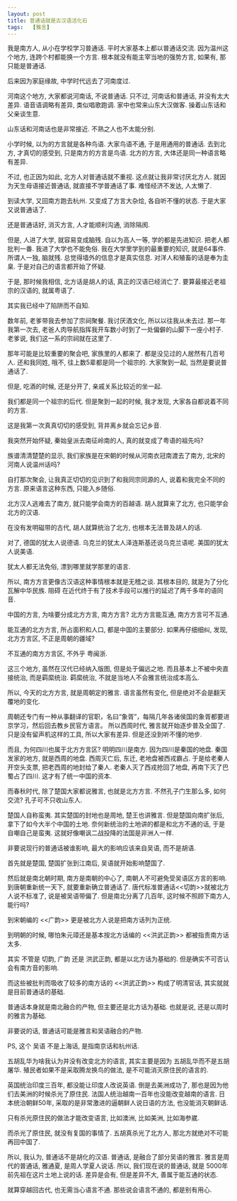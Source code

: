 ```yaml
---
layout: post
title: 普通话就是古汉语活化石
tags:   [雅言]
---
```


我是南方人, 从小在学校学习普通话. 平时大家基本上都以普通话交流. 因为温州这个地方, 连跨个村都能换一个方言.
根本就没有能主宰当地的强势方言, 如果有, 那只能是普通话.

后来因为家庭缘故, 中学时代远去了河南度过.

河南这个地方, 大家都说河南话, 不说普通话.
只不过, 河南话和普通话, 并没有太大差异. 语音语调略有差异, 类似唱歌跑调.
家中也常来山东大汉做客. 操着山东话和父亲谈生意.

山东话和河南话也是非常接近. 不熟之人也不太能分别.

小学时候, 以为的方言就是各种鸟语. 大家鸟语不通, 于是用通用的普通话.
去到北方, 才真切的感受到, 只是南方的方言是鸟语.
北方的方言, 大体还是同一种语言略有差异.

不过, 也正因为如此, 北方人对普通话就不重视. 这点就让我非常讨厌北方人. 就因为天生母语接近普通话, 就直接不学普通话了事.
难怪经济不发达, 人太懒了.

到读大学, 又回南方跑去杭州. 又变成了方言大杂烩, 各自听不懂的状态. 于是大家又说普通话了.

还是普通话好, 消灭方言, 人才能顺利沟通, 消除隔阂.

但是, 人进了大学, 就容易变成脑残. 自以为高人一等, 学的都是先进知识. 把老人都批判一番. 我进了大学也不能免俗. 我在大学里学到的最重要的知识, 就是64事件.
所谓人一独, 脑就残. 总觉得墙外的信息才是真实信息. 对洋人和殖畜的话是奉为圭臬. 于是对自己的语言都开始了怀疑.

于是, 那时候我相信, 北方话是胡人的话, 真正的汉语已经消亡了. 要算最接近老祖宗的汉语的, 就属粤语了.

其实我已经中了陷阱而不自知.

数年前, 老爹带我去参加了宗祠聚餐. 我讨厌酒文化, 所以以往我从未去过.
那一年我第一次去, 老爸人肉导航指挥我开车数小时到了一处偏僻的山脚下一座小村子.
老爹说, 我们这一系的宗祠就在这里了.

那年可能是比较重要的聚会吧, 家族里的人都来了. 都是没见过的人居然有几百号人. 还和我同姓, 哦不, 往上数5辈都是同一个祖宗的.
大家聚到一起, 当然是要说普通话了.

但是, 吃酒的时候, 还是分开了, 亲戚关系比较近的坐一起.

我们都是同一个祖宗的后代. 但是聚到一起的时候, 我才发现, 大家各自都说着不同的方言.

这是我第一次真真切切的感受到, 背井离乡就会忘记乡音.

我突然开始怀疑, 秦始皇派去南征岭南的人, 真的就变成了粤语的祖先吗?

族谱清清楚楚的显示, 我们家族是在宋朝的时候从河南衣冠南渡去了南方, 北宋的河南人说温州话吗?

自打那次聚会, 让我真正切切的见识到了和我同宗同源的人, 说着和我完全不同的方言.
原来语言这种东西, 只能入乡随俗.

北方汉人逃难去了南方, 就只能学会南方的百越语.
胡人就算来了北方, 也只能学会北方的汉语.

在没有发明磁带的古代, 胡人就算统治了北方, 也根本无法普及胡人的话.

对了, 德国的犹太人说德语. 乌克兰的犹太人泽连斯基还说乌克兰语呢.
美国的犹太人说美语.

犹太人都无法免俗, 漂到哪里就学那里的语言.

所以, 南方方言更像古汉语这种事情根本就是无稽之谈. 其根本目的, 就是为了分化瓦解中华民族.
阻碍 在近代终于有了技术手段可以推行的延迟了两千多年的语同音.

中国的方言, 为啥要分成北方方言, 南方方言?
北方方言能互通, 南方方言可不互通.

能互通的北方方言, 所占面积和人口, 都是中国的主要部分.
如果再仔细细纠, 发现, 北方方言区, 不正是周朝的疆域?

不互通的南方方言区, 不外乎 粤闽浙.

这三个地方, 虽然在汉代已经纳入版图, 但是处于偏远之地. 而且基本上不被中央直接统治, 而是羁縻统治.
羁縻统治, 不就是当地人不会雅言统治成本高么.

所以, 今天的北方方言, 就是周朝定的雅言. 语言虽然有变化, 但是绝对不会是翻天覆地的变化.

周朝还专门有一种从事翻译的官职，名曰“象胥”，每隔几年各诸侯国的象胥都要进京学习，然后回去教乡民官方语言。
所以西周时代, 雅言就开始逐步普及全国了. 只是没有留声机这样的工具, 所以大家有差异. 但是还没到听不懂的地步.

而且, 为何四川也属于北方方言区? 明明四川是南方. 因为四川是秦国的地盘. 秦国发家的地方, 就是西周的地盘.
西周灭亡后, 东迁, 老地盘被西戎霸占. 于是给老秦人开空头支票, 把老西周的地封给了秦人.
老秦人灭了西戎抢回了地盘, 再南下灭了巴蜀占了四川. 这才有了统一中国的资本.

而春秋时代, 除了楚国大家都说雅言, 也就是北方方言. 不然孔子门生那么多, 如何交流?
孔子可不只收山东人.

楚国人自称蛮夷. 其实楚国的封地也是周地, 楚王也讲雅言. 但是楚国向南扩张后, 拿下了如今大半个中国的土地.
奈何新统治的土地讲的都是和北方不通的话, 于是自嘲自己是蛮夷.
这就好像嘲讽二战投降的法国是非洲人一样.

非要说现行的普通话被谁影响, 最大的影响应该来自吴语, 而不是胡语.

首先就是楚国, 楚国扩张到江南后, 吴语就开始影响楚国了.

然后就是南北朝时期, 南方是南朝的中心了, 南朝人不可避免受吴语区方言的影响.
到唐朝重新统一天下, 就要重新确立普通话了. 唐代标准普通话<<切韵>>就被北方人说不标准了, 说是被吴语带偏了.
但是南北分离了几百年, 这时候不照顾下南方人, 能行吗?

到宋朝编的 <<广韵>> 更是被北方人说是把南方话列为正统.

到明朝的时候, 哪怕朱元璋还是基本按北方话编的 <<洪武正韵>> 都被指责南方话太多.

其实 不管是 切韵, 广韵 还是 洪武正韵, 都是以北方话为基础的. 但是确实不可否认会有南方音的影响.

而这些被批判而吸收了较多的南方话的 <<洪武正韵>> 构成了明清官话, 其实就就是目前普通话的基础.

普通话本身就是南北融合的产物, 但主要还是北方话为基础. 也就是说, 还是以周时的雅言为基础.

非要说的话, 普通话可能是雅言和吴语融合的产物.

PS, 这个 吴语 不是上海话, 是指南京话和杭州话.

五胡乱华为啥我认为并没有改变北方的语言, 其实主要是因为 五胡乱华而不是五胡屠华. 殖民者如果不是采取腾龙换鸟的做法, 是不可能消灭原住民的语言的.

英国统治印度三百年, 都没能让印度人改说英语. 倒是去美洲成功了, 那也是因为他们去美洲的时候杀光了原住民.
法国人统治越南一百年也没能改变越南的语言.
日本统治朝鲜50年, 采取的是非常激进的逼朝鲜人说日语的方法, 也没能消灭朝鲜话.

只有杀光原住民的做法才能改变语言, 比如澳洲, 比如美洲, 比如海参崴.

而杀光了原住民, 就没有复国的事情了. 五胡真杀光了北方人, 那北方就绝对不可能再回中国了.

所以, 我认为, 普通话不是胡化的汉语.
普通话, 是融合了部分吴语的雅言.
雅言是周代的普通话, 雅通夏, 是周人学夏人说话.
所以, 我们现在说的普通话, 就是 5000年前先祖在这片土地上说的话. 差异是会有, 但是差异不大, 善属于能互通的状态.

就算穿越回古代, 也无需当心语言不通.
那些说会语言不通的, 都是别有用心.
